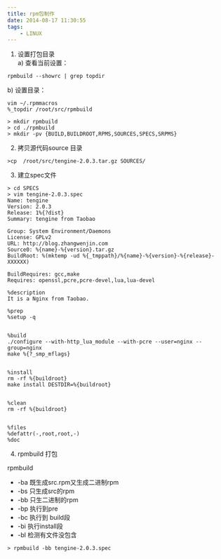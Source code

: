 ```yaml
---
title: rpm包制作
date: 2014-08-17 11:30:55
tags:
    - LINUX
---
```


1. 设置打包目录  
a) 查看当前设置：
```shell
rpmbuild --showrc | grep topdir
```
b) 设置目录：
```shell
vim ~/.rpmmacros
%_topdir /root/src/rpmbuild

> mkdir rpmbuild
> cd ./rpmbuild
> mkdir -pv {BUILD,BUILDROOT,RPMS,SOURCES,SPECS,SRPMS}
```

2. 拷贝源代码source 目录
```shell
>cp  /root/src/tengine-2.0.3.tar.gz SOURCES/
```

3. 建立spec文件
```shell
> cd SPECS
> vim tengine-2.0.3.spec
Name: tengine
Version: 2.0.3
Release: 1%{?dist}
Summary: tengine from Taobao

Group: System Environment/Daemons
License: GPLv2
URL: http://blog.zhangwenjin.com
Source0: %{name}-%{version}.tar.gz
BuildRoot: %(mktemp -ud %{_tmppath}/%{name}-%{version}-%{release}-XXXXXX)

BuildRequires: gcc,make
Requires: openssl,pcre,pcre-devel,lua,lua-devel

%description
It is a Nginx from Taobao.

%prep
%setup -q


%build
./configure --with-http_lua_module --with-pcre --user=nginx --group=nginx
make %{?_smp_mflags}


%install
rm -rf %{buildroot}
make install DESTDIR=%{buildroot}


%clean
rm -rf %{buildroot}


%files
%defattr(-,root,root,-)
%doc
```
4. rpmbuild 打包

rpmbuild 
- -ba 既生成src.rpm又生成二进制rpm 
- -bs 只生成src的rpm 
- -bb 只生二进制的rpm 
- -bp 执行到pre 
- -bc 执行到 build段 
- -bi 执行install段 
- -bl 检测有文件没包含

```shell
> rpmbuild -bb tengine-2.0.3.spec
```
